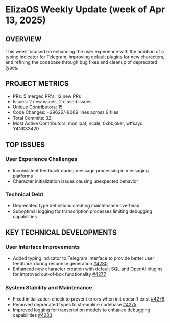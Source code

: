 # ElizaOS Weekly Update (week of Apr 13, 2025)

## OVERVIEW
This week focused on enhancing the user experience with the addition of a typing indicator for Telegram, improving default plugins for new characters, and refining the codebase through bug fixes and cleanup of deprecated types.

## PROJECT METRICS
- PRs: 5 merged PR's, 12 new PRs
- Issues: 2 new issues, 2 closed issues
- Unique Contributors: 15
- Code Changes: +29626/-8069 lines across 9 files
- Total Commits: 32
- Most Active Contributors: monilpat, ncale, 0xbbjoker, wtfsayo, Y4NK33420

## TOP ISSUES

### User Experience Challenges
- Inconsistent feedback during message processing in messaging platforms
- Character initialization issues causing unexpected behavior

### Technical Debt
- Deprecated type definitions creating maintenance overhead
- Suboptimal logging for transcription processes limiting debugging capabilities

## KEY TECHNICAL DEVELOPMENTS

### User Interface Improvements
- Added typing indicator to Telegram interface to provide better user feedback during response generation [#4280](https://github.com/elizaos/eliza/pull/4280)
- Enhanced new character creation with default SQL and OpenAI plugins for improved out-of-box functionality [#4277](https://github.com/elizaos/eliza/pull/4277)

### System Stability and Maintenance
- Fixed initialization check to prevent errors when init doesn't exist [#4278](https://github.com/elizaos/eliza/pull/4278)
- Removed deprecated types to streamline codebase [#4275](https://github.com/elizaos/eliza/pull/4275)
- Improved logging for transcription models to enhance debugging capabilities [#4283](https://github.com/elizaos/eliza/pull/4283)
